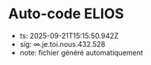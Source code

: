 # Auto-code ELIOS
- ts: 2025-09-21T15:15:50.942Z
- sig: ∞.je.toi.nous.432.528
- note: fichier généré automatiquement